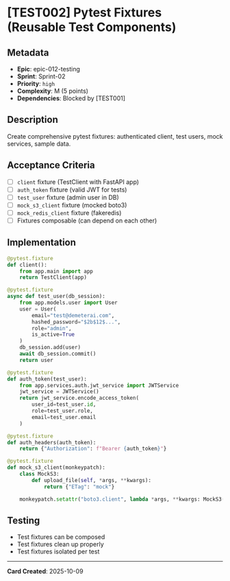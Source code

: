 # [TEST002] Pytest Fixtures (Reusable Test Components)

## Metadata
- **Epic**: epic-012-testing
- **Sprint**: Sprint-02
- **Priority**: `high`
- **Complexity**: M (5 points)
- **Dependencies**: Blocked by [TEST001]

## Description
Create comprehensive pytest fixtures: authenticated client, test users, mock services, sample data.

## Acceptance Criteria
- [ ] `client` fixture (TestClient with FastAPI app)
- [ ] `auth_token` fixture (valid JWT for tests)
- [ ] `test_user` fixture (admin user in DB)
- [ ] `mock_s3_client` fixture (mocked boto3)
- [ ] `mock_redis_client` fixture (fakeredis)
- [ ] Fixtures composable (can depend on each other)

## Implementation
```python
@pytest.fixture
def client():
    from app.main import app
    return TestClient(app)

@pytest.fixture
async def test_user(db_session):
    from app.models.user import User
    user = User(
        email="test@demeterai.com",
        hashed_password="$2b$12$...",
        role="admin",
        is_active=True
    )
    db_session.add(user)
    await db_session.commit()
    return user

@pytest.fixture
def auth_token(test_user):
    from app.services.auth.jwt_service import JWTService
    jwt_service = JWTService()
    return jwt_service.encode_access_token(
        user_id=test_user.id,
        role=test_user.role,
        email=test_user.email
    )

@pytest.fixture
def auth_headers(auth_token):
    return {"Authorization": f"Bearer {auth_token}"}

@pytest.fixture
def mock_s3_client(monkeypatch):
    class MockS3:
        def upload_file(self, *args, **kwargs):
            return {"ETag": "mock"}

    monkeypatch.setattr("boto3.client", lambda *args, **kwargs: MockS3())
```

## Testing
- Test fixtures can be composed
- Test fixtures clean up properly
- Test fixtures isolated per test

---
**Card Created**: 2025-10-09
